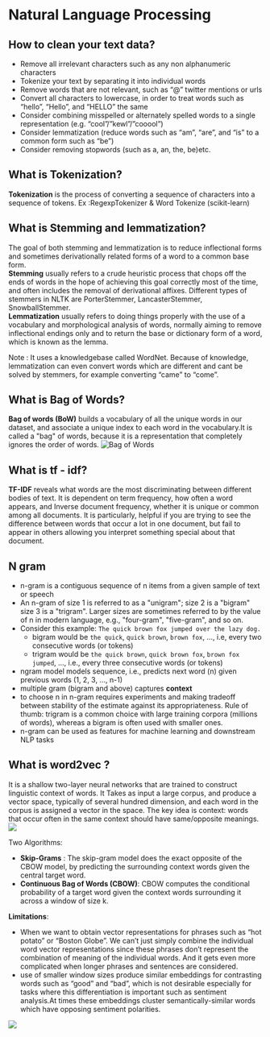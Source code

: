 # Natural Language Processing

## How to clean your text data?

  - Remove all irrelevant characters such as any non alphanumeric characters
  - Tokenize your text by separating it into individual words
  - Remove words that are not relevant, such as “@” twitter mentions or urls
  - Convert all characters to lowercase, in order to treat words such as “hello”, “Hello”, and “HELLO” the same
  - Consider combining misspelled or alternately spelled words to a single representation (e.g. “cool”/”kewl”/”cooool”)
  - Consider lemmatization (reduce words such as “am”, “are”, and “is” to a common form such as “be”)
  - Consider removing stopwords (such as a, an, the, be)etc.

## What is Tokenization?

**Tokenization** is the process of converting a sequence of characters into a sequence of tokens.
Ex :RegexpTokenizer & Word Tokenize (scikit-learn)

## What is Stemming and lemmatization?

The goal of both stemming and lemmatization is to reduce inflectional forms and sometimes derivationally related forms of a word to a common base form.</br>
**Stemming** usually refers to a crude heuristic process that chops off the ends of words in the hope of achieving this goal correctly most of the time, and often includes the removal of derivational affixes. Different types of stemmers in NLTK are PorterStemmer, LancasterStemmer, SnowballStemmer.</br>
**Lemmatization** usually refers to doing things properly with the use of a vocabulary and morphological analysis of words, normally aiming to remove inflectional endings only and to return the base or dictionary form of a word, which is known as the lemma.

Note : It uses a knowledgebase called WordNet. Because of knowledge, lemmatization can even convert words which are different and cant be solved by stemmers, for example converting “came” to “come”.

## What is Bag of Words?
**Bag of words (BoW)** builds a vocabulary of all the unique words in our dataset, and associate a unique index to each word in the vocabulary.It is called a "bag" of words, because it is a representation that completely ignores the order of words.
![Bag of Words](https://github.com/theainerd/MLInterview/blob/master/images/bag.jpg)

## What is tf - idf?
**TF-IDF** reveals what words are the most discriminating between different bodies of text. It is dependent on term frequency, how often a word appears, and Inverse document frequency, whether it is unique or common among all documents. It is particularly, helpful if you are trying to see the difference between words that occur a lot in one document, but fail to appear in others allowing you interpret something special about that document.

## N gram

* n-gram is a contiguous sequence of n items from a given sample of text or speech
* An n-gram of size 1 is referred to as a "unigram"; size 2 is a "bigram" size 3 is a "trigram". Larger sizes are sometimes referred to by the value of n in modern language, e.g., "four-gram", "five-gram", and so on.
* Consider this example: `The quick brown fox jumped over the lazy dog.`
  - bigram would be `the quick`, `quick brown`, `brown fox`, ..., i.e, every two consecutive words (or tokens)
  - trigram would be `the quick brown`, `quick brown fox`, `brown fox jumped`, ..., i.e., every three consecutive words (or tokens)
* ngram model models sequence, i.e., predicts next word (n) given previous words (1, 2, 3, ..., n-1)
* multiple gram (bigram and above) captures **context**
* to choose n in n-gram requires experiments and making tradeoff between stability of the estimate against its appropriateness. Rule of thumb: trigram is a common choice with large training corpora (millions of words), whereas a bigram is often used with smaller ones.
* n-gram can be used as features for machine learning and downstream NLP tasks

## What is word2vec ?

It is a shallow two-layer neural networks that are trained to construct linguistic context of words.
It Takes as input a large corpus, and produce a vector space, typically of several hundred dimension, and each word in the corpus is assigned a vector in the space.
The key idea is context: words that occur often in the same context should have same/opposite meanings.
![](https://github.com/theainerd/MLInterview/blob/master/images/WordEmbeddings.png)

Two Algorithms:
* **Skip-Grams** : The skip-gram model does the exact opposite of the CBOW model, by predicting the surrounding context words
given the central target word.
* **Continuous Bag of Words (CBOW)**: CBOW computes the conditional probability of a target word given the context words surrounding it across a window of size k.

**Limitations**:

* When we want to obtain vector representations for phrases such as “hot potato” or “Boston Globe”. We can’t just simply combine the individual word vector representations since these phrases don’t represent the combination of meaning of the individual words. And it gets even more complicated when longer phrases and sentences are considered.
* use of smaller window sizes produce similar embeddings for contrasting words such as “good” and “bad”, which is not desirable especially for tasks where this differentiation is important such as sentiment analysis.At times these embeddings cluster semantically-similar words which have opposing sentiment polarities.



![](https://github.com/theainerd/MLInterview/blob/master/images/CBOW.png)


